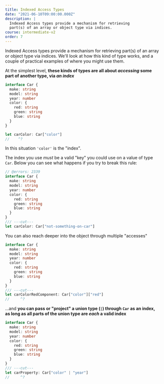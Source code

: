 ```yaml
---
title: Indexed Access Types
date: "2021-06-10T09:00:00.000Z"
description: |
  Indexed Access types provide a mechanism for retrieving
  part(s) of an array or object type via indices.
course: intermediate-v2
order: 7
---
```


Indexed Access types provide a mechanism for retrieving
part(s) of an array or object type via indices. We'll
look at how this kind of type works, and a couple of practical
examples of where you might use them.

At the simplest level, **these kinds of types are all about
_accessing_ some part of another type, via _an index_**

```ts twoslash
interface Car {
  make: string
  model: string
  year: number
  color: {
    red: string
    green: string
    blue: string
  }
}

let carColor: Car["color"]
//    ^?
```

In this situation `'color'` is the "index".

The index you use _must_ be a valid "key" you could use on
a value of type `Car`. Below you can see what happens if you
try to break this rule:

```ts twoslash
// @errors: 2339
interface Car {
  make: string
  model: string
  year: number
  color: {
    red: string
    green: string
    blue: string
  }
}
/// ---cut---
let carColor: Car["not-something-on-car"]
```

You can also reach deeper into the object through multiple "accesses"

```ts twoslash
interface Car {
  make: string
  model: string
  year: number
  color: {
    red: string
    green: string
    blue: string
  }
}
/// ---cut---
let carColorRedComponent: Car["color"]["red"]
//     ^?
```

...and **you can pass or "project" a union type (`|`) through
`Car` as an index, as long as all parts of the union type
are _each_ a valid index**

```ts twoslash
interface Car {
  make: string
  model: string
  year: number
  color: {
    red: string
    green: string
    blue: string
  }
}
/// ---cut---
let carProperty: Car["color" | "year"]
//     ^?
```
